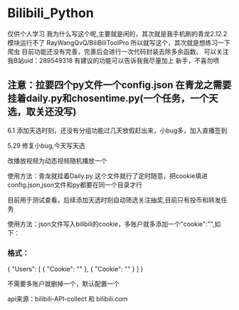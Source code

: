 # Bilibili_Python
仅供个人学习
我为什么写这个呢,主要就是闲的，其次就是我手机刷的青龙2.12.2模块运行不了 RayWangQvQ/BiliBiliToolPro 所以就写这个，其次就是想练习一下爬虫
目前功能还没有完善，完善后会进行一次代码封装去除多余函数。
可以关注我B站uid：289549318
有建议的功能可以告诉我我尽量加上
新手，不喜勿喷
## 注意：拉要四个py文件一个config.json 在青龙之需要挂着daily.py和chosentime.py(一个任务，一个天选，取关还没写)
6.1 添加天选时刻，还没有分组功能过几天放假赶出来，小bug多，加入直播签到

5.29 修复小bug,今天写天选

改播放视频为动态视频随机播放一个
 
使用方法：青龙就挂着Daily.py 这个文件就行了定时随意，把cookie填进config.json,json文件和py都要在同一个目录才行

目前用于测试查看，后续添加天选时刻自动筛选关注抽奖,目前只有投币和转发任务

使用方法：json文件写入bilibili的cookie，多账户就多添加一个"cookie":"",如下：

### 格式：
{
  "Users": [
    {
      "Cookie": ""
    },
    {
      "Cookie": ""
    }
  ]
}


不需要多账户就删掉一个，默认配置一个

api来源：bilibili-API-collect   和  bilibili.com
